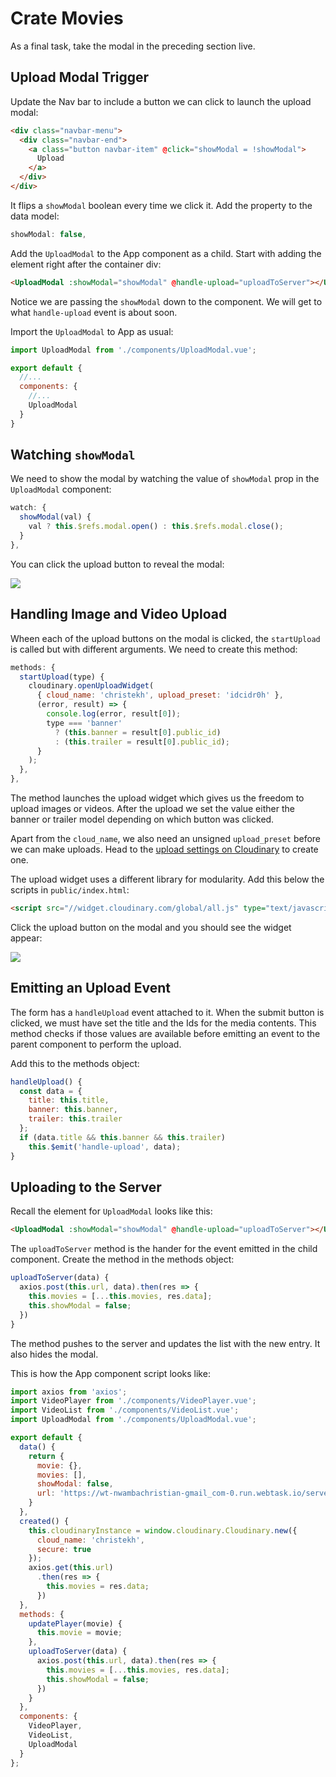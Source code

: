 # Crate Movies

As a final task, take the modal in the preceding section live.


## Upload Modal Trigger

Update the Nav bar to include a button we can click to launch the upload modal:

```html
<div class="navbar-menu">
  <div class="navbar-end">
    <a class="button navbar-item" @click="showModal = !showModal">
      Upload
    </a>
  </div>
</div>
```

It flips a `showModal` boolean every time we click it. Add the property to the data model:

```js
showModal: false,
```

Add the `UploadModal` to the App component as a child. Start with adding the element right after the container div:

```html
<UploadModal :showModal="showModal" @handle-upload="uploadToServer"></UploadModal>
```

Notice we are passing the `showModal` down to the component. We will get to what `handle-upload` event is about soon.

Import the `UploadModal` to App as usual:

```js
import UploadModal from './components/UploadModal.vue';

export default {
  //...
  components: {
    //...
    UploadModal
  }
}
```

## Watching `showModal`

We need to show the modal by watching the value of `showModal` prop in the `UploadModal` component:

```js
watch: {
  showModal(val) {
    val ? this.$refs.modal.open() : this.$refs.modal.close();
  }
},
```

You can click the upload button to reveal the modal:

![](https://d2mxuefqeaa7sj.cloudfront.net/s_C4E0BB4A3CA481FA22D9AA6239D953F2B1D94D00408DB28F7AB567E3C6C4DB1A_1521628075318_Screen+Shot+2018-03-21+at+11.27.25+AM.png)

## Handling Image and Video Upload

Wheen each of the upload buttons on the modal is clicked, the `startUpload` is called but with different arguments. We need to create this method:

```js
methods: {
  startUpload(type) {
    cloudinary.openUploadWidget(
      { cloud_name: 'christekh', upload_preset: 'idcidr0h' },
      (error, result) => {
        console.log(error, result[0]);
        type === 'banner'
          ? (this.banner = result[0].public_id)
          : (this.trailer = result[0].public_id);
      }
    );
  },
},
```

The method launches the upload widget which gives us the freedom to upload images or videos. After the upload we set the value either the banner or trailer model depending on which button was clicked.

Apart from the `cloud_name`, we also need an unsigned `upload_preset` before we can make uploads. Head to the [upload settings on Cloudinary](https://cloudinary.com/console/settings/upload) to create one.

The upload widget uses a different library for modularity. Add this below the scripts in `public/index.html`:

```html
<script src="//widget.cloudinary.com/global/all.js" type="text/javascript"></script>  
```

Click the upload button on the modal and you should see the widget appear:

![](https://d2mxuefqeaa7sj.cloudfront.net/s_C4E0BB4A3CA481FA22D9AA6239D953F2B1D94D00408DB28F7AB567E3C6C4DB1A_1521628982263_Screen+Shot+2018-03-21+at+11.42.14+AM.png)

## Emitting an Upload Event

The form has a `handleUpload` event attached to it. When the submit button is clicked, we must have set the title and the Ids for the media contents. This method checks if those values are available before emitting an event to the parent component to perform the upload.

Add this to the methods object:

```js
handleUpload() {
  const data = {
    title: this.title,
    banner: this.banner,
    trailer: this.trailer
  };
  if (data.title && this.banner && this.trailer)
    this.$emit('handle-upload', data);
}
```

## Uploading to the Server

Recall the element for `UploadModal` looks like this:

```html
<UploadModal :showModal="showModal" @handle-upload="uploadToServer"></UploadModal>
```

The `uploadToServer` method is the hander for the event emitted in the child component. Create the method in the methods object:

```js
uploadToServer(data) {
  axios.post(this.url, data).then(res => {
    this.movies = [...this.movies, res.data];
    this.showModal = false;
  })
}
```

The method pushes to the server and updates the list with the new entry. It also hides the modal.

This is how the App component script looks like:

```js
import axios from 'axios';
import VideoPlayer from './components/VideoPlayer.vue';
import VideoList from './components/VideoList.vue';
import UploadModal from './components/UploadModal.vue';

export default {
  data() {
    return {
      movie: {},
      movies: [],
      showModal: false,
      url: 'https://wt-nwambachristian-gmail_com-0.run.webtask.io/server/movies'
    }
  },
  created() {
    this.cloudinaryInstance = window.cloudinary.Cloudinary.new({
      cloud_name: 'christekh',
      secure: true
    });
    axios.get(this.url)
      .then(res => {
        this.movies = res.data;
      })
  },
  methods: {
    updatePlayer(movie) {
      this.movie = movie;
    },
    uploadToServer(data) {
      axios.post(this.url, data).then(res => {
        this.movies = [...this.movies, res.data];
        this.showModal = false;
      })
    }
  },
  components: {
    VideoPlayer,
    VideoList,
    UploadModal
  }
};
```
